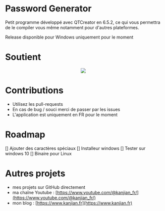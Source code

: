 # Password Generator

Petit programme développé avec QTCreator en 6.5.2, ce qui vous permettra de le compiler vous même notamment pour d'autres plateformes.

Release disponible pour Windows uniquement pour le moment

# Soutient

<p align="center">
<a href="https://www.buymeacoffee.com/inazo">
  <img src="https://www.kanjian.fr/wp-content/uploads/2022/06/H5V9_pZc-300x84.png">
</a>
</p>

# Contributions

- Utilisez les pull-requests
- En cas de bug / souci merci de passer par les issues
- L'application est uniquement en FR pour le moment

# Roadmap
[] Ajouter des caractères spéciaux
[] Installeur windows
[] Tester sur windows 10
[] Binaire pour Linux

# Autres projets

- mes projets sur GitHub directement
- ma chaîne Youtube : [https://www.youtube.com/@kanjian_fr/](https://www.youtube.com/@kanjian_fr/)
- mon blog : [https://www.kanjian.fr](https://www.kanjian.fr)
